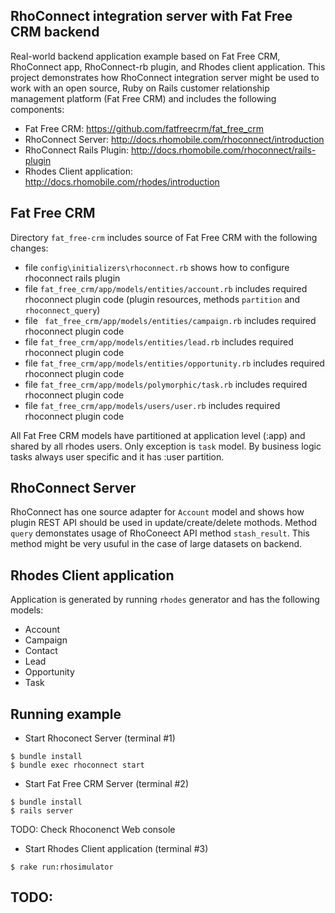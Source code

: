 RhoConnect integration server with Fat Free CRM backend
-------------------------------------------------------------
Real-world backend application example based on Fat Free CRM, RhoConnect app, RhoConnect-rb plugin, and Rhodes client application.
This project demonstrates how RhoConnect integration server might be used to work with an open source, Ruby on Rails customer relationship management platform (Fat Free CRM) and includes the following components:

* Fat Free CRM: <https://github.com/fatfreecrm/fat_free_crm>
* RhoConnect Server: <http://docs.rhomobile.com/rhoconnect/introduction>
* RhoConnect Rails Plugin: <http://docs.rhomobile.com/rhoconnect/rails-plugin>
* Rhodes Client application: <http://docs.rhomobile.com/rhodes/introduction>

Fat Free CRM
-------------------------------------------------------------
Directory `fat_free-crm` includes source of Fat Free CRM with the following changes:

* file `config\initializers\rhoconnect.rb` shows how to configure rhoconnect rails plugin 
* file `fat_free_crm/app/models/entities/account.rb` includes required rhoconnect plugin code (plugin resources, methods `partition` and `rhoconnect_query`)
* file ` fat_free_crm/app/models/entities/campaign.rb` includes required rhoconnect plugin code
* file `fat_free_crm/app/models/entities/lead.rb` includes required rhoconnect plugin code
* file `fat_free_crm/app/models/entities/opportunity.rb` includes required rhoconnect plugin code
* file `fat_free_crm/app/models/polymorphic/task.rb` includes required rhoconnect plugin code
* file `fat_free_crm/app/models/users/user.rb` includes required rhoconnect plugin code

All Fat Free CRM models have partitioned at application level (:app) and shared by all rhodes users. Only exception is `task` model. By business logic tasks always user specific and it  has :user partition.


RhoConnect Server
-------------------------------------------------------------

RhoConnect has one source adapter for `Account` model and shows how plugin REST API should be used in update/create/delete mothods.
Method `query` demonstates usage of RhoConeect API method `stash_result`. This method might be very usuful in the case of 
large datasets on backend.

Rhodes Client application
-------------------------------------------------------------
Application is generated by running `rhodes` generator and has the following models:   

* Account
* Campaign
* Contact
* Lead
* Opportunity
* Task

Running example
-------------------------------------------------------------

* Start Rhoconect Server (terminal #1)

```
$ bundle install
$ bundle exec rhoconnect start 
```

* Start Fat Free CRM Server (terminal #2)

```
$ bundle install
$ rails server
```

TODO: Check Rhoconenct Web console

* Start Rhodes Client application (terminal #3)

```
$ rake run:rhosimulator
```


TODO:
-------------------------------------------------------------

